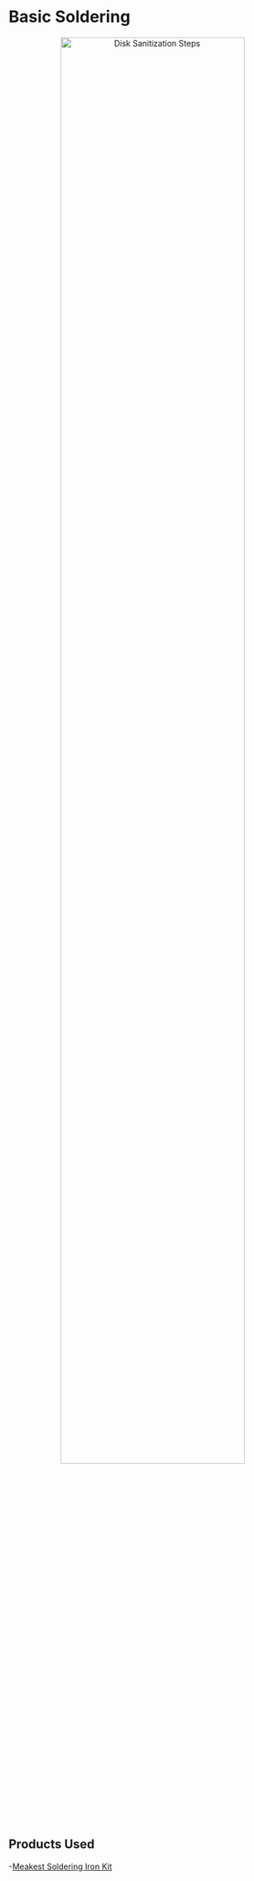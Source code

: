 # Basic Soldering
<p align="center">
<img src="" height="80%" width="80%" alt="Disk Sanitization Steps"/>
</p>

<h2>Products Used</h2>

-[Meakest Soldering Iron Kit](https://a.co/d/iiDJvhe)
